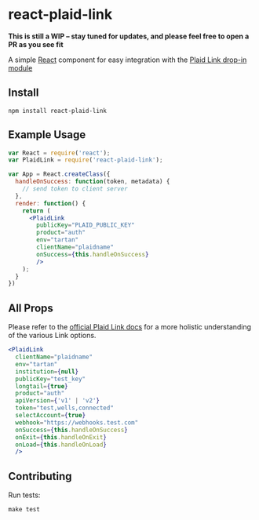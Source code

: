 # react-plaid-link

**This is still a WIP – stay tuned for updates, and please feel free to open a PR as you see fit**

A simple [React](https://facebook.github.io/react/) component for easy
integration with the [Plaid Link drop-in module](https://plaid.com/docs/link/)


## Install

```
npm install react-plaid-link
```

## Example Usage

```jsx
var React = require('react');
var PlaidLink = require('react-plaid-link');

var App = React.createClass({
  handleOnSuccess: function(token, metadata) {
    // send token to client server
  },
  render: function() {
    return (
      <PlaidLink
        publicKey="PLAID_PUBLIC_KEY"
        product="auth"
        env="tartan"
        clientName="plaidname"
        onSuccess={this.handleOnSuccess}
        />
    );
  }
})
```

## All Props

Please refer to the [official Plaid Link docs](https://plaid.com/link/) for
a more holistic understanding of the various Link options.

```jsx
<PlaidLink
  clientName="plaidname"
  env="tartan"
  institution={null}
  publicKey="test_key"
  longtail={true}
  product="auth"
  apiVersion={'v1' | 'v2'}
  token="test,wells,connected"
  selectAccount={true}
  webhook="https://webhooks.test.com"
  onSuccess={this.handleOnSuccess}
  onExit={this.handleOnExit}
  onLoad={this.handleOnLoad}
  />
```


## Contributing

Run tests:

```
make test
```
